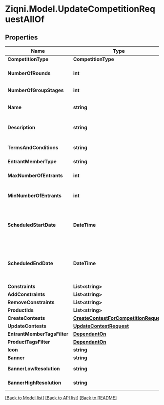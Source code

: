 
# Ziqni.Model.UpdateCompetitionRequestAllOf

## Properties

Name | Type | Description | Notes
------------ | ------------- | ------------- | -------------
**CompetitionType** | **CompetitionType** |  | [optional] 
**NumberOfRounds** | **int** | Number of rounds to be played in a competition | [optional] 
**NumberOfGroupStages** | **int** | Number of group stages | [optional] 
**Name** | **string** | A name or a name of a competition. Can be translated | [optional] 
**Description** | **string** | Description of the competition. Can be translated | [optional] 
**TermsAndConditions** | **string** | Terms and conditions of a competition. Can be translated | [optional] 
**EntrantMemberType** | **string** |  | [optional] 
**MaxNumberOfEntrants** | **int** | Maximum number of partiipants allowed in a competition | [optional] 
**MinNumberOfEntrants** | **int** | Maximum number of partiipants allowed in a competition | [optional] 
**ScheduledStartDate** | **DateTime** | ISO8601 timestamp for when a Competition should start. All records are stored in UTC time zone | [optional] 
**ScheduledEndDate** | **DateTime** | ISO8601 timestamp for when a Competition should end. All records are stored in UTC time zone | [optional] 
**Constraints** | **List&lt;string&gt;** | Additional constraints | [optional] 
**AddConstraints** | **List&lt;string&gt;** | Additional constraints | [optional] 
**RemoveConstraints** | **List&lt;string&gt;** | Additional constraints | [optional] 
**ProductIds** | **List&lt;string&gt;** |  | [optional] 
**CreateContests** | [**CreateContestForCompetitionRequest**](CreateContestForCompetitionRequest.md) |  | [optional] 
**UpdateContests** | [**UpdateContestRequest**](UpdateContestRequest.md) |  | [optional] 
**EntrantMemberTagsFilter** | [**DependantOn**](DependantOn.md) |  | [optional] 
**ProductTagsFilter** | [**DependantOn**](DependantOn.md) |  | [optional] 
**Icon** | **string** | Link to the icon | [optional] 
**Banner** | **string** | Link to the banner | [optional] 
**BannerLowResolution** | **string** | Link to the bannerLowResolution | [optional] 
**BannerHighResolution** | **string** | Link to the bannerHighResolution | [optional] 

[[Back to Model list]](../README.md#documentation-for-models)
[[Back to API list]](../README.md#documentation-for-api-endpoints)
[[Back to README]](../README.md)

